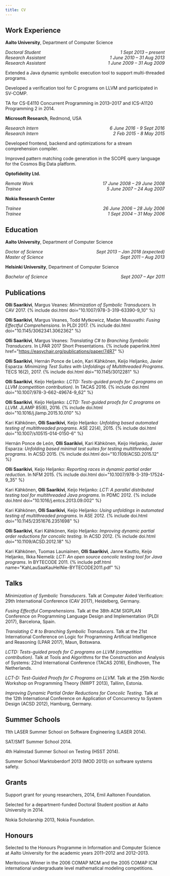 ```yaml
---
title: CV
---
```


## Work Experience

**Aalto University**, Department of Computer Science

*Doctoral Student* <span style="float:right;">*1 Sept 2013 – present*</span>  
*Research Assistant* <span style="float:right;">*1 June 2010 – 31 Aug 2013*</span>  
*Research Assistant* <span style="float:right;">*1 June 2009 – 31 Aug 2009*</span>

Extended a Java dynamic symbolic execution tool to support multi-threaded programs.

Developed a verification tool for C programs on LLVM and participated in SV-COMP.

TA for CS-E4110 Concurrent Programming in 2013–2017 and ICS-A1120 Programming 2 in 2014.

**Microsoft Research**, Redmond, USA

*Research Intern* <span style="float:right;">*6 June 2016 - 9 Sept 2016*</span>  
*Research Intern* <span style="float:right;">*2 Feb 2015 - 8 May 2015*</span>

Developed frontend, backend and optimizations for a stream comprehension compiler.

Improved pattern matching code generation in the SCOPE query language for the Cosmos Big Data platform.

**Optofidelity Ltd.**

*Remote Work* <span style="float:right;">*17 June 2008 – 29 June 2008*</span>  
*Trainee* <span style="float:right;">*5 June 2007 – 24 Aug 2007*</span>

**Nokia Research Center**

*Trainee* <span style="float:right;">*26 June 2006 – 28 July 2006*</span>  
*Trainee* <span style="float:right;">*1 Sept 2004 – 31 May 2006*</span>

## Education

**Aalto University**, Department of Computer Science

*Doctor of Science* <span style="float:right;">*Sept 2013 – Jan 2018 (expected)*</span>  
*Master of Science* <span style="float:right;">*Sept 2011 – Aug 2013*</span>

**Helsinki University**, Department of Computer Science

*Bachelor of Science* <span style="float:right;">*Sept 2007 – Apr 2011*</span>

## Publications

**Olli Saarikivi**, Margus Veanes:
*Minimization of Symbolic Transducers*.
In CAV 2017.
{% include doi.html doi="10.1007/978-3-319-63390-9_10" %}

**Olli Saarikivi**, Margus Veanes, Todd Mytkowicz, Madan Musuvathi:
*Fusing Effectful Comprehensions*.
In PLDI 2017.
{% include doi.html doi="10.1145/3062341.3062362" %}

**Olli Saarikivi**, Margus Veanes:
*Translating C# to Branching Symbolic Transducers*.
In LPAR 2017 Short Presentations.
{% include paperlink.html href="https://easychair.org/publications/paper/74R7" %}

**Olli Saarikivi**, Hernán Ponce de León, Kari Kähkönen, Keijo Heljanko, Javier Esparza:
*Minimizing Test Suites with Unfoldings of Multithreaded Programs*.
TECS 16(2), 2017.
{% include doi.html doi="10.1145/3012281" %}

**Olli Saarikivi**, Keijo Heljanko:
*LCTD: Tests-guided proofs for C programs on LLVM (competition contribution)*.
In TACAS 2016.
{% include doi.html doi="10.1007/978-3-662-49674-9_62" %}

**Olli Saarikivi**, Keijo Heljanko:
*LCTD: Test-guided proofs for C programs on LLVM*.
JLAMP 85(6), 2016.
{% include doi.html doi="10.1016/j.jlamp.2015.10.010" %}

Kari Kähkönen, **Olli Saarikivi**, Keijo Heljanko:
*Unfolding based automated testing of multithreaded programs*.
ASE 22(4), 2015.
{% include doi.html doi="10.1007/s10515-014-0150-6" %}

Hernán Ponce de León, **Olli Saarikivi**, Kari Kähkönen, Keijo Heljanko, Javier Esparza:
*Unfolding based minimal test suites for testing multithreaded programs*.
In ACSD 2015.
{% include doi.html doi="10.1109/ACSD.2015.12" %}

**Olli Saarikivi**, Keijo Heljanko:
*Reporting races in dynamic partial order reduction*.
In NFM 2015.
{% include doi.html doi="10.1007/978-3-319-17524-9_35" %}

Kari Kähkönen, **Olli Saarikivi**, Keijo Heljanko:
*LCT: A parallel distributed testing tool for multithreaded Java programs*.
In PDMC 2012.
{% include doi.html doi="10.1016/j.entcs.2013.09.002" %}

Kari Kähkönen, **Olli Saarikivi**, Keijo Heljanko:
*Using unfoldings in automated testing of multithreaded programs*.
In ASE 2012.
{% include doi.html doi="10.1145/2351676.2351698" %}

**Olli Saarikivi**, Kari Kähkönen, Keijo Heljanko:
*Improving dynamic partial order reductions for concolic testing*.
In ACSD 2012.
{% include doi.html doi="10.1109/ACSD.2012.18" %}

Kari Kähkönen, Tuomas Launiainen, **Olli Saarikivi**, Janne Kauttio, Keijo Heljanko, Ilkka Niemelä:
*LCT: An open source concolic testing tool for Java programs*.
In BYTECODE 2011.
{% include pdf.html name="KahLauSaaKauHelNie-BYTECODE2011.pdf" %}

## Talks

*Minimization of Symbolic Transducers*. Talk at Computer Aided Verification: 29th International Conference (CAV 2017), Heidelberg, Germany.

*Fusing Effectful Comprehensions*. Talk at the 38th ACM SIGPLAN Conference on Programming Language Design and Implementation (PLDI 2017), Barcelona, Spain.

*Translating C # to Branching Symbolic Transducers*. Talk at the 21st International Conference on Logic for Programming Artificial Intelligence and Reasoning (LPAR 2017), Maun, Botswana.

*LCTD: Tests-guided proofs for C programs on LLVM (competition contribution)*. Talk at Tools and Algorithms for the Construction and Analysis of Systems: 22nd International Conference (TACAS 2016), Eindhoven, The Netherlands.

*LCT-D: Test-Guided Proofs for C Programs on LLVM*. Talk at the 25th Nordic Workshop on Programming Theory (NWPT 2013), Tallinn, Estonia.

*Improving Dynamic Partial Order Reductions for Concolic Testing*. Talk at the 12th International Conference on Application of Concurrency to System Design (ACSD 2012), Hamburg, Germany.

## Summer Schools

11th LASER Summer School on Software Engineering (LASER 2014).

SAT/SMT Summer School 2014.

4th Halmstad Summer School on Testing (HSST 2014).

Summer School Marktoberdorf 2013 (MOD 2013) on software systems safety.

## Grants

Support grant for young researchers, 2014, Emil Aaltonen Foundation.

Selected for a department-funded Doctoral Student position at Aalto University in 2014.

Nokia Scholarship 2013, Nokia Foundation.

## Honours

Selected to the Honours Programme in Information and Computer Science at Aalto University for the academic years 2011–2012 and 2012–2013.

Meritorious Winner in the 2006 COMAP MCM and the 2005 COMAP ICM international undergraduate level mathematical modeling competitions.
